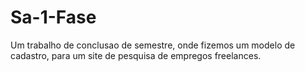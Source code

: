 # Sa-1-Fase
Um trabalho de conclusao de semestre,  onde fizemos um modelo de cadastro, para um site de pesquisa de empregos freelances.
